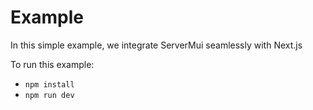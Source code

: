 # Example

In this simple example, we integrate ServerMui seamlessly with Next.js 

To run this example:

- `npm install`
- `npm run dev`